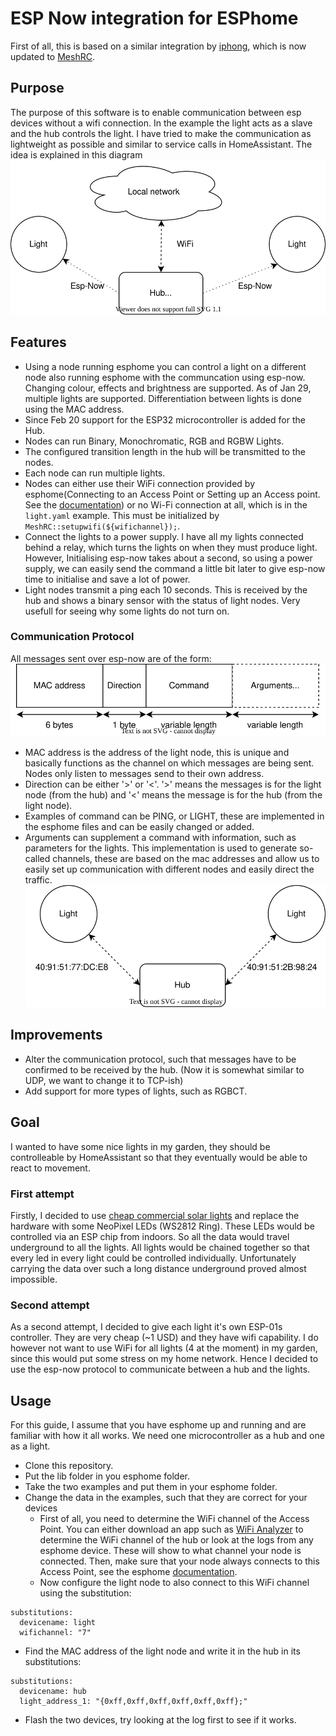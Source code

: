 # ESP Now integration for ESPhome
First of all, this is based on a similar integration by [iphong](https://github.com/iphong/esphome-espnow), which is now updated to [MeshRC](https://github.com/iphong/lib-esp-rc). 
## Purpose
The purpose of this software is to enable communication between esp devices without a wifi connection. In the example the light acts as a slave and the hub controls the light. I have tried to make the communication as lightweight as possible and similar to service calls in HomeAssistant. The idea is explained in this diagram 
![Communication diagram](./img/Dataflow_example.svg)

## Features
- Using a node running esphome you can control a light on a different node also running esphome with the communcation using esp-now. Changing colour, effects and brightness are supported. As of Jan 29, multiple lights are supported. Differentiation between lights is done using the MAC address.
- Since Feb 20 support for the ESP32 microcontroller is added for the Hub.
- Nodes can run Binary, Monochromatic, RGB and RGBW Lights.
- The configured transition length in the hub will be transmitted to the nodes.
- Each node can run multiple lights.
- Nodes can either use their WiFi connection provided by esphome(Connecting to an Access Point or Setting up an Access point. See the [documentation](https://esphome.io/components/wifi.html)) or no Wi-Fi connection at all, which is in the ```light.yaml``` example. This must be initialized by ```MeshRC::setupwifi(${wifichannel});```.
- Connect the lights to a power supply. I have all my lights connected behind a relay, which turns the lights on when they must produce light. However, Initialising esp-now takes about a second, so using a power supply, we can easily send the command a little bit later to give esp-now time to initialise and save a lot of power.
- Light nodes transmit a ping each 10 seconds. This is received by the hub and shows a binary sensor with the status of light nodes. Very usefull for seeing why some lights do not turn on.

### Communication Protocol
All messages sent over esp-now are of the form:
![Data frame](./img/Data_frame.svg)
- MAC address is the address of the light node, this is unique and basically functions as the channel on which messages are being sent. Nodes only listen to messages send to their own address.
- Direction can be either '>' or '<'. '>' means the messages is for the light node (from the hub) and '<' means the message is for the hub (from the light node).
- Examples of command can be PING, or LIGHT, these are implemented in the esphome files and can be easily changed or added.
- Arguments can supplement a command with information, such as parameters for the lights.
This implementation is used to generate so-called channels, these are based on the mac addresses and allow us to easily set up communication with different nodes and easily direct the traffic.
![Communication diagram](./img/Communication_example.svg)

## Improvements
- Alter the communication protocol, such that messages have to be confirmed to be received by the hub. (Now it is somewhat similar to UDP, we want to change it to TCP-ish)
- Add support for more types of lights, such as RGBCT.

## Goal
I wanted to have some nice lights in my garden, they should be controlleable by HomeAssistant so that they eventually would be able to react to movement.
### First attempt
Firstly, I decided to use [cheap commercial solar lights](https://offers.kd2.org/en/gb/lidl/pFpK/) and replace the hardware with some NeoPixel LEDs (WS2812 Ring). These LEDs would be controlled via an ESP chip from indoors. So all the data would travel underground to all the lights. All lights would be chained together so that every led in every light could be controlled individually. Unfortunately carrying the data over such a long distance underground proved almost impossible.
### Second attempt
As a second attempt, I decided to give each light it's own ESP-01s controller. They are very cheap (~1 USD) and they have wifi capability. I do however not want to use WiFi for all lights (4 at the moment) in my garden, since this would put some stress on my home network. Hence I decided to use the esp-now protocol to communicate between a hub and the lights.

## Usage
For this guide, I assume that you have esphome up and running and are familiar with how it all works. We need one microcontroller as a hub and one as a light.
- Clone this repository.
- Put the lib folder in you esphome folder.
- Take the two examples and put them in your esphome folder.
- Change the data in the examples, such that they are correct for your devices
  - First of all, you need to determine the WiFi channel of the Access Point. You can either download an app such as [WiFi Analyzer](https://play.google.com/store/apps/details?id=com.farproc.wifi.analyzer&hl=nl&gl=US) to determine the WiFi channel of the hub or look at the logs from any esphome device. These will show to what channel your node is connected. Then, make sure that your node always connects to this Access Point, see the esphome [documentation](https://esphome.io/components/wifi.html#connecting-to-multiple-networks).
  - Now configure the light node to also connect to this WiFi channel using the substitution:
```
substitutions:
  devicename: light
  wifichannel: "7"
```
  - Find the MAC address of the light node and write it in the hub in its substitutions:
```
substitutions:
  devicename: hub
  light_address_1: "{0xff,0xff,0xff,0xff,0xff,0xff};"
```
- Flash the two devices, try looking at the log first to see if it works.
